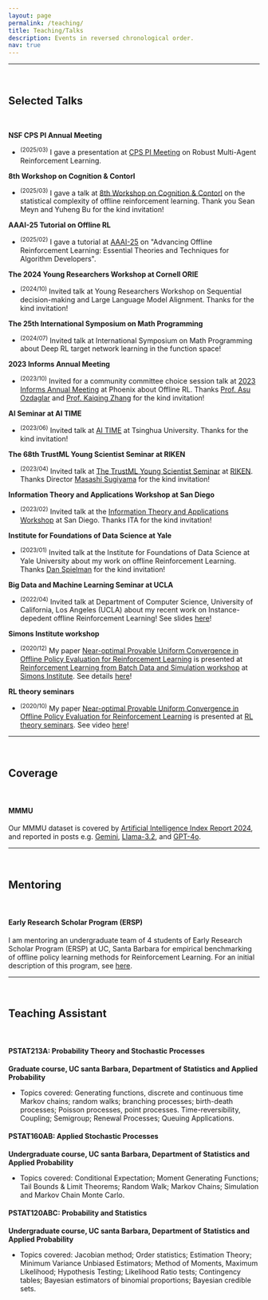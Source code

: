 ```yaml
---
layout: page
permalink: /teaching/
title: Teaching/Talks  
description: Events in reversed chronological order.
nav: true
---
```



***

<br>

## Selected Talks

<br>

**NSF CPS PI Annual Meeting**

<ul>
    <li>
        <sup>(2025/03)</sup> I gave a presentation at <a href="https://cps-vo.org/group/cps-pimtg25">CPS PI Meeting</a> on Robust Multi-Agent Reinforcement Learning.
   </li>
</ul>



**8th Workshop on Cognition & Contorl**

<ul>
    <li>
        <sup>(2025/03)</sup> I gave a talk at <a href="https://meyn.ece.ufl.edu/c3/c3-8/">8th Workshop on Cognition & Contorl</a> on the statistical complexity of offline reinforcement learning. Thank you Sean Meyn and Yuheng Bu for the kind invitation!
   </li>
</ul>



**AAAI-25 Tutorial on Offline RL**

<ul>
    <li>
        <sup>(2025/02)</sup> I gave a tutorial at <a href="https://aaai.org/conference/aaai/aaai-25/">AAAI-25</a> on "Advancing Offline Reinforcement Learning: Essential Theories and Techniques for Algorithm Developers".
   </li>
</ul>




**The 2024 Young Researchers Workshop at Cornell ORIE**

<ul>
    <li>
        <sup>(2024/10)</sup> Invited talk at Young Researchers Workshop on Sequential decision-making and Large Language Model Alignment. Thanks for the kind invitation!
   </li>
</ul>



**The 25th International Symposium on Math Programming**

<ul>
    <li>
        <sup>(2024/07)</sup> Invited talk at International Symposium on Math Programming about Deep RL target network learning in the function space!
   </li>
</ul>





**2023 Informs Annual Meeting**

<ul>
    <li>
        <sup>(2023/10)</sup> Invited for a community committee choice session talk at <a href="https://meetings.informs.org/wordpress/phoenix2023/">2023 Informs Annual Meeting</a> at Phoenix about Offline RL. Thanks <a href="https://asu.mit.edu">Prof. Asu Ozdaglar</a> and  <a href="https://kzhang66.github.io">Prof. Kaiqing Zhang</a> for the kind invitation!
   </li>
</ul>


**AI Seminar at AI TIME**

<ul>
    <li>
        <sup>(2023/06)</sup> Invited talk at <a href="https://www.aitime.cn">AI TIME</a> at Tsinghua University. Thanks for the kind invitation!
   </li>
</ul>


**The 68th TrustML Young Scientist Seminar at RIKEN**

<ul>
    <li>
        <sup>(2023/04)</sup> Invited talk at <a href="https://trustmlresearch.github.io">The TrustML Young Scientist Seminar</a> at <a href="https://www.riken.jp/en/research/labs/aip/">RIKEN</a>. Thanks Director <a href="https://scholar.google.com/citations?user=GkYIrlIAAAAJ">Masashi Sugiyama</a> for the kind invitation!
   </li>
</ul>




**Information Theory and Applications Workshop at San Diego**

<ul>
    <li>
        <sup>(2023/02)</sup> Invited talk at the <a href="https://ita.ucsd.edu/workshop/">Information Theory and Applications Workshop</a> at San Diego. Thanks ITA for the kind invitation!
   </li>
</ul>




**Institute for Foundations of Data Science at Yale**

<ul>
    <li>
        <sup>(2023/01)</sup> Invited talk at the Institute for Foundations of Data Science at Yale University about my work on offline Reinforcement Learning. Thanks <a href="https://en.wikipedia.org/wiki/Daniel_Spielman">Dan Spielman</a> for the kind invitation! 
   </li>
</ul>




**Big Data and Machine Learning Seminar at UCLA**

<ul>
    <li>
    	<sup>(2022/04)</sup> Invited talk at Department of Computer Science, University of California, Los Angeles (UCLA) about my recent work on Instance-depedent offline Reinforcement Learning! See slides <a href="/assets/pdf/Instance_dependent_OfflineRL_04_22_UCLA.pdf">here</a>! 
   </li>
</ul>


**Simons Institute workshop**

<ul>
    <li>
        <sup>(2020/12)</sup> My paper <a href="https://arxiv.org/abs/2007.03760">Near-optimal Provable Uniform Convergence in Offline Policy Evaluation for Reinforcement Learning</a> is presented at <a href="https://simons.berkeley.edu/workshops/rl-2020-3">Reinforcement Learning from Batch Data and Simulation workshop</a> at <a href="https://simons.berkeley.edu">Simons Institute</a>. See details <a href="https://simons.berkeley.edu/talks/tbd-243">here</a>!
   </li>
</ul>

**RL theory seminars**

<ul>
    <li>
    	<sup>(2020/10)</sup> My paper <a href="https://arxiv.org/abs/2007.03760">Near-optimal Provable Uniform Convergence in Offline Policy Evaluation for Reinforcement Learning</a> is presented at <a href="https://sites.google.com/view/rltheoryseminars/home">RL theory seminars</a>. See video <a href="https://www.youtube.com/watch?v=FWZewbQykv4">here</a>!
    </li>

</ul>

***

<br>




## Coverage 
<br>

#### MMMU 

Our MMMU dataset is covered by <a href="https://aiindex.stanford.edu/wp-content/uploads/2024/04/HAI_2024_AI-Index-Report.pdf">Artificial Intelligence Index Report 2024</a>, and reported in posts e.g. <a href="https://blog.google/technology/ai/google-gemini-ai/#performance">Gemini</a>, <a href="https://ai.meta.com/blog/llama-3-2-connect-2024-vision-edge-mobile-devices/">Llama-3.2</a>, and <a href="https://openai.com/index/hello-gpt-4o/">GPT-4o</a>. 





***

<br>

## Mentoring

<br>

#### Early Research Scholar Program (ERSP) 

I am mentoring an undergraduate team of 4 students of Early Research Scholar Program (ERSP) at UC, Santa Barbara for empirical benchmarking of offline policy learning methods for Reinforcement Learning. For an initial description of this program, see <a href="https://ersp.cs.ucsb.edu/2020-2021-projects/group-4-20202021">here</a>.



***

<br>

## Teaching Assistant 

<br>

#### PSTAT213A: Probability Theory and Stochastic Processes 

**Graduate course, UC santa Barbara, Department of Statistics and Applied Probability**

<ul>
    <li>
    	Topics covered: Generating functions, discrete and continuous time Markov chains; random walks; branching processes; birth-death processes; Poisson processes, point processes. Time-reversibility, Coupling; Semigroup; Renewal Processes; Queuing Applications.
   </li>
</ul>

#### PSTAT160AB: Applied Stochastic Processes

**Undergraduate course, UC santa Barbara, Department of Statistics and Applied Probability**

<ul>
    <li>
    	Topics covered: Conditional Expectation; Moment Generating Functions; Tail Bounds & Limit Theorems; Random Walk; Markov Chains; Simulation and Markov Chain Monte Carlo.
   </li>
</ul>


#### PSTAT120ABC: Probability and Statistics

**Undergraduate course, UC santa Barbara, Department of Statistics and Applied Probability**

<ul>
    <li>
    	Topics covered: Jacobian method; Order statistics; Estimation Theory; Minimum Variance Unbiased Estimators; Method of Moments, Maximum Likelihood; Hypothesis Testing; Likelihood Ratio tests; Contingency tables; Bayesian estimators of binomial proportions; Bayesian credible sets.
   </li>
</ul>













